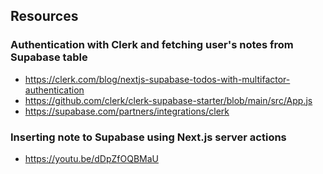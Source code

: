 ## Resources

### Authentication with Clerk and fetching user's notes from Supabase table

- https://clerk.com/blog/nextjs-supabase-todos-with-multifactor-authentication
- https://github.com/clerk/clerk-supabase-starter/blob/main/src/App.js
- https://supabase.com/partners/integrations/clerk

### Inserting note to Supabase using Next.js server actions

- https://youtu.be/dDpZfOQBMaU
